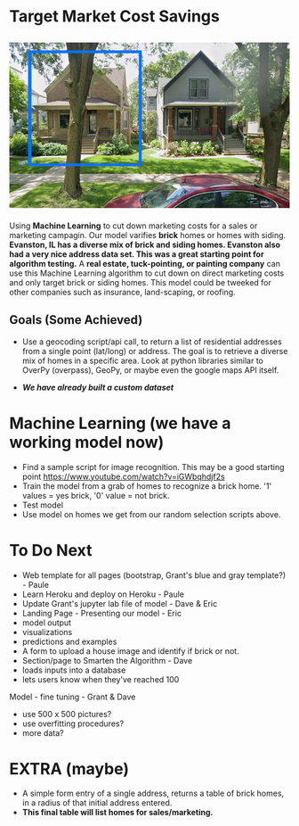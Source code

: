# Target Market Cost Savings
![brickornot](static/images/brickornot.jpg)
---
Using **Machine Learning** to cut down marketing costs for a sales or marketing campagin. Our model varifies **brick** homes or homes with siding. **Evanston, IL has a diverse mix of brick and siding homes. Evanston also had a very nice address data set. This was a great starting point for algorithm testing.** A **real estate, tuck-pointing, or painting company** can use this Machine Learning algorithm to cut down on direct marketing costs and only target brick or siding homes. This model could be tweeked for other companies such as insurance, land-scaping, or roofing.

## Goals (Some Achieved)
* Use a geocoding script/api call, to return a list of residential addresses from a single point (lat/long) or address. The goal is to retrieve a diverse mix of homes in a specific area. Look at python libraries similar to OverPy (overpass), GeoPy, or maybe even the google maps API itself.
  
* ***We have already built a custom dataset***

# **Machine Learning** (we have a working model now)
  * Find a sample script for image recognition. This may be a good starting point https://www.youtube.com/watch?v=iGWbqhdjf2s
  * Train the model from a grab of homes to recognize a brick home. '1' values = yes brick, '0' value = not brick.
  * Test model
  * Use model on homes we get from our random selection scripts above.

# To Do Next

* Web template for all pages (bootstrap, Grant's blue and gray template?) - Paule
* Learn Heroku and deploy on Heroku - Paule
* Update Grant's jupyter lab file of model - Dave & Eric
* Landing Page - Presenting our model - Eric
* model output
* visualizations
* predictions and examples
* A form to upload a house image and identify if brick or not.
* Section/page to Smarten the Algorithm - Dave
* loads inputs into a database
* lets users know when they've reached 100

  
Model - fine tuning - Grant & Dave
* use 500 x 500 pictures?
* use overfitting procedures?
* more data?
# EXTRA (maybe)
* A simple form entry of a single address, returns a table of brick homes, in a radius of that initial address entered. 
* **This final table will list homes for sales/marketing.**